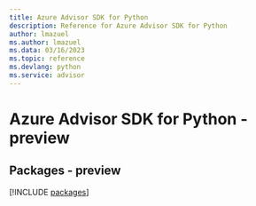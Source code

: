 ```yaml
---
title: Azure Advisor SDK for Python
description: Reference for Azure Advisor SDK for Python
author: lmazuel
ms.author: lmazuel
ms.data: 03/16/2023
ms.topic: reference
ms.devlang: python
ms.service: advisor
---
```

# Azure Advisor SDK for Python - preview
## Packages - preview
[!INCLUDE [packages](advisor-index.md)]